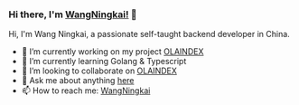 ### Hi there, I'm [WangNingkai!](https://wangningkai.github.io) 👋


Hi, I'm Wang Ningkai, a passionate self-taught backend developer in China.

- 🔭 I’m currently working on my project [OLAINDEX](https://github.com/WangNingkai/OLAINDEX)
- 🌱 I’m currently learning Golang & Typescript
- 👯 I’m looking to collaborate on [OLAINDEX](https://github.com/WangNingkai/OLAINDEX)
- 💬 Ask me about anything [here](https://github.com/WangNingkai/WangNingkai/issues)
- 📫 How to reach me: [WangNingkai](mailto:i@ningkai.wang)

